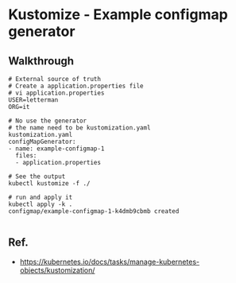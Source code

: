 # Kustomize - Example configmap generator 

## Walkthrough 

```
# External source of truth 
# Create a application.properties file
# vi application.properties
USER=letterman
ORG=it

# No use the generator 
# the name need to be kustomization.yaml 
kustomization.yaml
configMapGenerator:
- name: example-configmap-1
  files:
  - application.properties

# See the output 
kubectl kustomize -f ./ 

# run and apply it 
kubectl apply -k .
configmap/example-configmap-1-k4dmb9cbmb created


```

## Ref. 

  * https://kubernetes.io/docs/tasks/manage-kubernetes-objects/kustomization/
